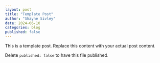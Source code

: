 ```yaml
---
layout: post
title: "Template Post"
author: "Shayne Sivley"
date: 2024-06-10
categories: blog
published: false
---
```

This is a template post. Replace this content with your actual post content.

Delete `published: false` to have this file published.
